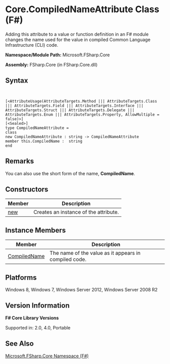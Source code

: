 # Core.CompiledNameAttribute Class (F#)

Adding this attribute to a value or function definition in an F# module changes the name used for the value in compiled Common Language Infrastructure (CLI) code.

**Namespace/Module Path:** Microsoft.FSharp.Core

**Assembly:** FSharp.Core (in FSharp.Core.dll)


## Syntax


```


[<AttributeUsage(AttributeTargets.Method ||| AttributeTargets.Class ||| AttributeTargets.Field ||| AttributeTargets.Interface ||| AttributeTargets.Struct ||| AttributeTargets.Delegate ||| AttributeTargets.Enum ||| AttributeTargets.Property, AllowMultiple = false)>]
[<Sealed>]
type CompiledNameAttribute =
class
new CompiledNameAttribute : string -> CompiledNameAttribute
member this.CompiledName :  string
end

```



## Remarks
You can also use the short form of the name, **CompiledName**.


## Constructors


|Member|Description|
|------|-----------|
|[new](http://msdn.microsoft.com/en-us/library/3806f495-1fbb-4d76-a2d2-1b605381d305)|Creates an instance of the attribute.|

## Instance Members


|Member|Description|
|------|-----------|
|[CompiledName](http://msdn.microsoft.com/en-us/library/6071b806-c46d-4680-b3ce-ed7e0251b6b4)|The name of the value as it appears in compiled code.|

## Platforms
Windows 8, Windows 7, Windows Server 2012, Windows Server 2008 R2


## Version Information
**F# Core Library Versions**

Supported in: 2.0, 4.0, Portable




## See Also
[Microsoft.FSharp.Core Namespace &#40;F&#35;&#41;](Microsoft.FSharp.Core-Namespace-%28FSharp%29.md)

